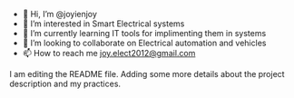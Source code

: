 - 👋 Hi, I’m @joyienjoy
- 👀 I’m interested in Smart Electrical systems
- 🌱 I’m currently learning IT tools for implimenting them in systems
- 💞️ I’m looking to collaborate on Electrical automation and vehicles
- 📫 How to reach me joy.elect2012@gmail.com

I am editing the README file. Adding some more details about the project description and my practices.


<!---
joyienjoy/joyienjoy is a ✨ special ✨ repository because its `README.md` (this file) appears on your GitHub profile.
You can click the Preview link to take a look at your changes.
--->

